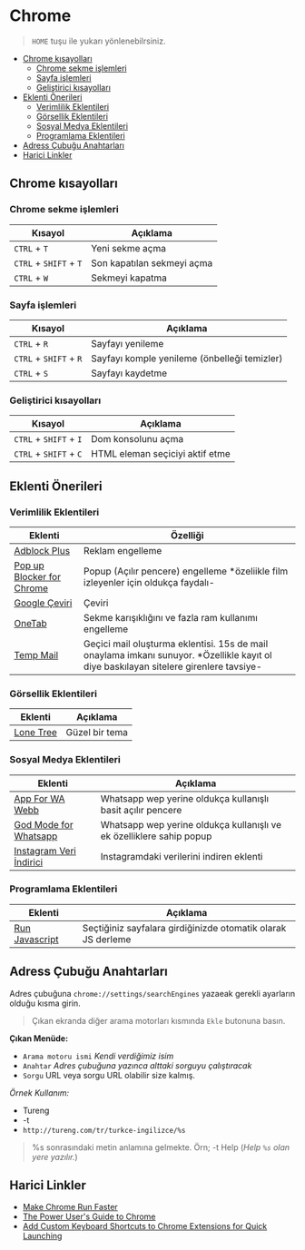 # Chrome <!-- omit in toc -->

> `HOME` tuşu ile yukarı yönlenebilrsiniz.

- [Chrome kısayolları](#chrome-k%C4%B1sayollar%C4%B1)
  - [Chrome sekme işlemleri](#chrome-sekme-i%C5%9Flemleri)
  - [Sayfa işlemleri](#sayfa-i%C5%9Flemleri)
  - [Geliştirici kısayolları](#geli%C5%9Ftirici-k%C4%B1sayollar%C4%B1)
- [Eklenti Önerileri](#eklenti-%C3%B6nerileri)
  - [Verimlilik Eklentileri](#verimlilik-eklentileri)
  - [Görsellik Eklentileri](#g%C3%B6rsellik-eklentileri)
  - [Sosyal Medya Eklentileri](#sosyal-medya-eklentileri)
  - [Programlama Eklentileri](#programlama-eklentileri)
- [Adress Çubuğu Anahtarları](#adress-%C3%A7ubu%C4%9Fu-anahtarlar%C4%B1)
- [Harici Linkler](#harici-linkler)

## Chrome kısayolları

### Chrome sekme işlemleri

| Kısayol                | Açıklama                   |
| ---------------------- | -------------------------- |
| `CTRL` + `T`           | Yeni sekme açma            |
| `CTRL` + `SHIFT` + `T` | Son kapatılan sekmeyi açma |
| `CTRL` + `W`           | Sekmeyi kapatma            |

### Sayfa işlemleri

| Kısayol                | Açıklama                                     |
| ---------------------- | -------------------------------------------- |
| `CTRL` + `R`           | Sayfayı yenileme                             |
| `CTRL` + `SHIFT` + `R` | Sayfayı komple yenileme (önbelleği temizler) |
| `CTRL` + `S`           | Sayfayı kaydetme                             |

### Geliştirici kısayolları

| Kısayol                | Açıklama                        |
| ---------------------- | ------------------------------- |
| `CTRL` + `SHIFT` + `I` | Dom konsolunu açma              |
| `CTRL` + `SHIFT` + `C` | HTML eleman seçiciyi aktif etme |

## Eklenti Önerileri

### Verimlilik Eklentileri

| Eklenti                                                                                                                           | Özelliği                                                                                                                              |
| --------------------------------------------------------------------------------------------------------------------------------- | ------------------------------------------------------------------------------------------------------------------------------------- |
| [Adblock Plus](https://chrome.google.com/webstore/detail/adblock-plus/cfhdojbkjhnklbpkdaibdccddilifddb)                           | Reklam engelleme                                                                                                                      |
| [Pop up Blocker for Chrome](https://chrome.google.com/webstore/detail/pop-up-blocker-for-chrome/bkkbcggnhapdmkeljlodobbkopceiche) | Popup (Açılır pencere) engelleme *özeliikle film izleyenler için oldukça faydalı-                                                     |
| [Google Çeviri](https://chrome.google.com/webstore/detail/google-translate/aapbdbdomjkkjkaonfhkkikfgjllcleb)                      | Çeviri                                                                                                                                |
| [OneTab](https://chrome.google.com/webstore/detail/onetab/chphlpgkkbolifaimnlloiipkdnihall?hl=tr)                                 | Sekme karışıklığını ve fazla ram kullanımı engelleme                                                                                  |
| [Temp Mail](https://chrome.google.com/webstore/detail/temp-mail-disposable-temp/inojafojbhdpnehkhhfjalgjjobnhomj)                 | Geçici mail oluşturma eklentisi. 15s de mail onaylama imkanı sunuyor. *Özellikle kayıt ol diye baskılayan sitelere girenlere tavsiye- |

### Görsellik Eklentileri

| Eklenti                                                                                           | Açıklama       |
| ------------------------------------------------------------------------------------------------- | -------------- |
| [Lone Tree](https://chrome.google.com/webstore/detail/lone-tree/gdcbilggakcddojcadnfeckbpoomdmii) | Güzel bir tema |

### Sosyal Medya Eklentileri

| Eklenti                                                                                                                         | Açıklama                                                             |
| ------------------------------------------------------------------------------------------------------------------------------- | -------------------------------------------------------------------- |
| [App For WA Webb](https://chrome.google.com/webstore/detail/app-for-wa-web/bpocngoedbjmnmkngoohaccdmidcjjhm?hl=en)              | Whatsapp wep yerine oldukça kullanışlı basit açılır pencere          |
| [God Mode for Whatsapp](https://chrome.google.com/webstore/detail/god-mode-for-whatsapp/cgdfebhnckdgckcjhidjnochmahdohad)       | Whatsapp wep yerine oldukça kullanışlı ve ek özelliklere sahip popup |
| [Instagram Veri İndirici](https://chrome.google.com/webstore/detail/batch-media-saver-from-in/plmnmnpijgncjompjiccojbccinacefh) | Instagramdaki verilerini indiren eklenti                             |

### Programlama Eklentileri

| Eklenti                                                                                                     | Açıklama                                                     |
| ----------------------------------------------------------------------------------------------------------- | ------------------------------------------------------------ |
| [Run Javascript](https://chrome.google.com/webstore/detail/run-javascript/lmilalhkkdhfieeienjbiicclobibjao) | Seçtiğiniz sayfalara girdiğinizde otomatik olarak JS derleme |

## Adress Çubuğu Anahtarları

Adres çubuğuna `chrome://settings/searchEngines` yazaeak gerekli ayarların olduğu kısma girin.

> Çıkan ekranda diğer arama motorları kısmında `Ekle` butonuna basın.

**Çıkan Menüde:**

- `Arama motoru ismi` *Kendi verdiğimiz isim*
- `Anahtar` *Adres çubuğuna yazınca alttaki sorguyu çalıştıracak*
- `Sorgu` URL veya sorgu URL olabilir size kalmış.

*Örnek Kullanım:*

- Tureng
- -t
- `http://tureng.com/tr/turkce-ingilizce/%s`

> %s sonrasındaki metin anlamına gelmekte. Örn; -t Help (*Help `%s` olan yere yazılır.*)

## Harici Linkler

- [Make Chrome Run Faster](https://www.techspot.com/article/1193-chrome-performance-memory-tweaks/)
- [The Power User's Guide to Chrome](https://lifehacker.com/the-power-users-guide-to-google-chrome-5045904)
- [Add Custom Keyboard Shortcuts to Chrome Extensions for Quick Launching](https://lifehacker.com/add-custom-keyboard-shortcuts-to-chrome-extensions-for-1595322121)